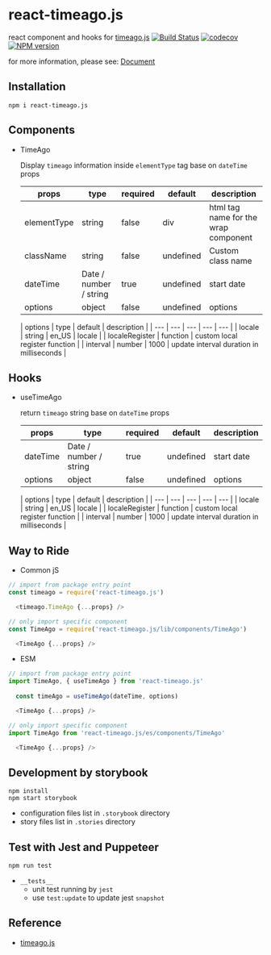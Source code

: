 # react-timeago.js
react component and hooks for [timeago.js](https://github.com/hustcc/timeago.js)
[![Build Status](https://travis-ci.org/danhuang1202/react-timeago.js.svg?branch=master)](https://travis-ci.org/danhuang1202/react-timeago.js)
[![codecov](https://codecov.io/gh/danhuang1202/react-timeago.js/branch/master/graph/badge.svg)](https://codecov.io/gh/danhuang1202/react-timeago.js)
[![NPM version](https://img.shields.io/npm/v/react-timeago.js.svg)](https://www.npmjs.com/package/react-timeago.js)

for more information, please see: <a href="https://danhuang1202.github.io/react-timeago.js/">Document</a>


## Installation
```
npm i react-timeago.js
```

## Components
- TimeAgo

  Display `timeago` information inside `elementType` tag base on `dateTime` props

  | props | type | required | default | description |
  | --- | --- | --- | --- | --- |
  | elementType | string | false | div | html tag name for the wrap component |
  | className	| string |	false | undefined | Custom class name |
  | dateTime | Date / number / string | true | undefined | start date |
  | options | object | false | undefined | options |

  | options | type | default | description |
  | --- | --- | --- | --- | --- |
  | locale | string | en_US | locale |
  | localeRegister	| function | custom local register function |
  | interval | number | 1000 | update interval duration in milliseconds |

## Hooks
- useTimeAgo

  return `timeago` string base on `dateTime` props

  | props | type | required | default | description |
  | --- | --- | --- | --- | --- |
  | dateTime | Date / number / string | true | undefined | start date |
  | options | object | false | undefined | options |

  | options | type | default | description |
  | --- | --- | --- | --- | --- |
  | locale | string | en_US | locale |
  | localeRegister	| function | custom local register function |
  | interval | number | 1000 | update interval duration in milliseconds |

## Way to Ride
- Common jS
```js
// import from package entry point
const timeago = require('react-timeago.js')

  <timeago.TimeAgo {...props} />
```
```js
// only import specific component
const TimeAgo = require('react-timeago.js/lib/components/TimeAgo')

  <TimeAgo {...props} />
```

- ESM
```js
// import from package entry point
import TimeAgo, { useTimeAgo } from 'react-timeago.js'
  
  const timeAgo = useTimeAgo(dateTime, options)

  <TimeAgo {...props} />
```
```js
// only import specific component
import TimeAgo from 'react-timeago.js/es/components/TimeAgo'

  <TimeAgo {...props} />
```

## Development by storybook
```
npm install
npm start storybook
```
- configuration files list in `.storybook` directory
- story files list in `.stories` directory


## Test with Jest and Puppeteer
```
npm run test
```
- `__tests__`
  - unit test running by `jest`
  - use `test:update` to update jest `snapshot`

## Reference
- [timeago.js](https://github.com/hustcc/timeago.js)